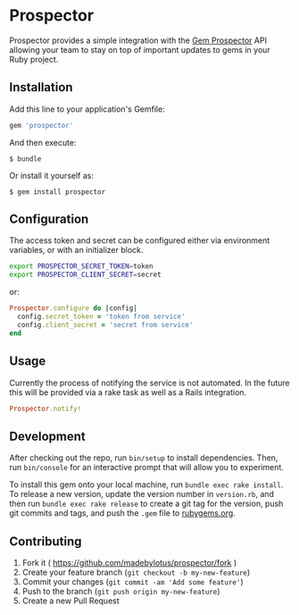 # Prospector

Prospector provides a simple integration with the [Gem Prospector](http://www.gemprospector.com) API allowing your team to stay on top of important updates to gems in your Ruby project.

## Installation

Add this line to your application's Gemfile:

```ruby
gem 'prospector'
```

And then execute:

    $ bundle

Or install it yourself as:

    $ gem install prospector

## Configuration

The access token and secret can be configured either via environment variables, or with an initializer block.

```sh
export PROSPECTOR_SECRET_TOKEN=token
export PROSPECTOR_CLIENT_SECRET=secret
```

or:

```ruby
Prospector.configure do |config|
  config.secret_token = 'token from service'
  config.client_secret = 'secret from service'
end
```

## Usage

Currently the process of notifying the service is not automated.  In the future this will be provided via a rake task as well as a Rails integration.

```ruby
Prospector.notify!
```

## Development

After checking out the repo, run `bin/setup` to install dependencies. Then, run `bin/console` for an interactive prompt that will allow you to experiment.

To install this gem onto your local machine, run `bundle exec rake install`. To release a new version, update the version number in `version.rb`, and then run `bundle exec rake release` to create a git tag for the version, push git commits and tags, and push the `.gem` file to [rubygems.org](https://rubygems.org).

## Contributing

1. Fork it ( https://github.com/madebylotus/prospector/fork )
2. Create your feature branch (`git checkout -b my-new-feature`)
3. Commit your changes (`git commit -am 'Add some feature'`)
4. Push to the branch (`git push origin my-new-feature`)
5. Create a new Pull Request
